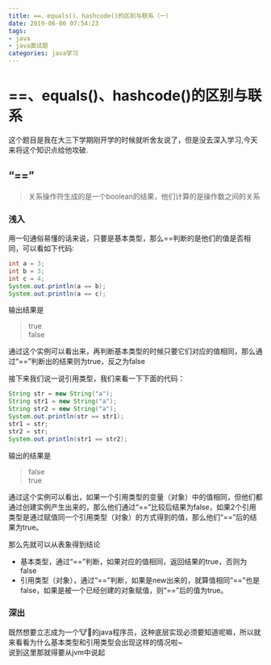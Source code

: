 ```yaml
---
title: ==、equals()、hashcode()的区别与联系（一）
date: 2019-06-06 07:54:23
tags:
- java
- java面试题
categories: java学习
---
```

# ==、equals()、hashcode()的区别与联系
这个题目是我在大三下学期刚开学的时候就听舍友说了，但是没去深入学习,今天来将这个知识点给他攻破.
## “==”
> 关系操作符生成的是一个boolean的结果，他们计算的是操作数之间的关系
### 浅入
用一句通俗易懂的话来说，只要是基本类型，那么==判断的是他们的值是否相同，可以看如下代码:
~~~ java
int a = 3;
int b = 3;
int c = 4;
System.out.println(a == b);
System.out.println(a == c);
~~~
输出结果是
> true  
false

通过这个实例可以看出来，再判断基本类型的时候只要它们对应的值相同，那么通过“==”判断出的结果则为true，反之为false

接下来我们说一说引用类型，我们来看一下下面的代码：
~~~ java
String str = new String("a");
String str1 = new String("a");
String str2 = new String("a");
System.out.println(str == str1);
str1 = str;
str2 = str;
System.out.println(str1 == str2);
~~~
输出的结果是
> false  
true

通过这个实例可以看出，如果一个引用类型的变量（对象）中的值相同，但他们都通过创建实例产生出来的，那么他们通过“==”比较后结果为false，如果2个引用类型是通过赋值同一个引用类型（对象）的方式得到的值，那么他们“==”后的结果为true。

那么先就可以从表象得到结论
+ 基本类型，通过“==”判断，如果对应的值相同，返回结果的true，否则为false
+ 引用类型（对象），通过“==”判断，如果是new出来的，就算值相同“==”也是false，如果是被一个已经创建的对象赋值，则“==”后的值为true。
### 深出
既然想要立志成为一个🐮🍺的java程序员，这种底层实现必须要知道呢嘛，所以就来看看为什么基本类型和引用类型会出现这样的情况啦~  
说到这里那就得要从jvm中说起
